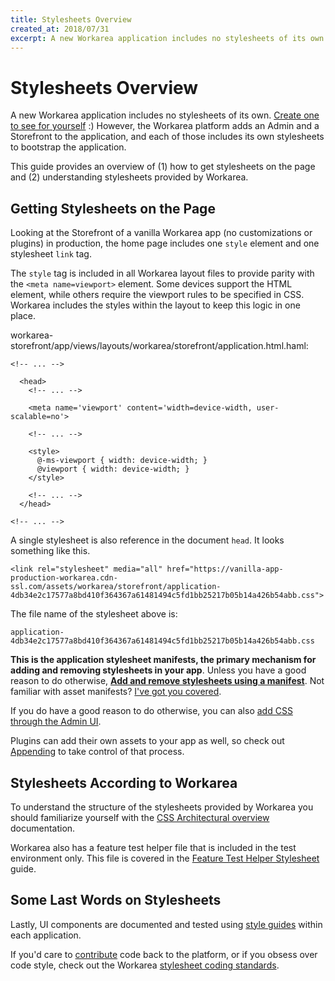```yaml
---
title: Stylesheets Overview
created_at: 2018/07/31
excerpt: A new Workarea application includes no stylesheets of its own. Create one to see for yourself :) However, the Workarea platform adds an Admin and a Storefront to the application, and each of those includes its own stylesheets to bootstrap the applicat
---
```


# Stylesheets Overview

A new Workarea application includes no stylesheets of its own. [Create one to see for yourself](/articles/create-a-new-app.html) :) However, the Workarea platform adds an Admin and a Storefront to the application, and each of those includes its own stylesheets to bootstrap the application.

This guide provides an overview of (1) how to get stylesheets on the page and (2) understanding stylesheets provided by Workarea.

## Getting Stylesheets on the Page

Looking at the Storefront of a vanilla Workarea app (no customizations or plugins) in production, the home page includes one `style` element and one stylesheet `link` tag.

The `style` tag is included in all Workarea layout files to provide parity with the `<meta name=viewport>` element. Some devices support the HTML element, while others require the viewport rules to be specified in CSS. Workarea includes the styles within the layout to keep this logic in one place.

workarea-storefront/app/views/layouts/workarea/storefront/application.html.haml:

```
<!-- ... -->

  <head>
    <!-- ... -->

    <meta name='viewport' content='width=device-width, user-scalable=no'>

    <!-- ... -->

    <style>
      @-ms-viewport { width: device-width; }
      @viewport { width: device-width; }
    </style>

    <!-- ... -->
  </head>

<!-- ... -->
```

A single stylesheet is also reference in the document `head`. It looks something like this.

```
<link rel="stylesheet" media="all" href="https://vanilla-app-production-workarea.cdn-ssl.com/assets/workarea/storefront/application-4db34e2c17577a8bd410f364367a61481494c5fd1bb25217b05b14a426b54abb.css">
```

The file name of the stylesheet above is:

`application-4db34e2c17577a8bd410f364367a61481494c5fd1bb25217b05b14a426b54abb.css`

**This is the application stylesheet manifests, the primary mechanism for adding and removing stylesheets in your app**. Unless you have a good reason to do otherwise, **[Add and remove stylesheets using a manifest](/articles/add-stylesheets-through-a-manifest.html)**. Not familiar with asset manifests? [I've got you covered](/articles/rails-asset-manifests.html).

If you do have a good reason to do otherwise, you can also [add CSS through the Admin UI](/articles/add-css-through-the-admin-ui.html).

Plugins can add their own assets to your app as well, so check out [Appending](/articles/appending.html) to take control of that process.

## Stylesheets According to Workarea

To understand the structure of the stylesheets provided by Workarea you should familiarize yourself with the [CSS Architectural overview](/articles/css-architectural-overview.html) documentation.

Workarea also has a feature test helper file that is included in the test environment only. This file is covered in the [Feature Test Helper Stylesheet](/articles/feature-spec-helper-stylesheet.html) guide.

## Some Last Words on Stylesheets

Lastly, UI components are documented and tested using [style guides](/articles/style-guides.html) within each application.

If you'd care to [contribute](/articles/contribute-code.html) code back to the platform, or if you obsess over code style, check out the Workarea [stylesheet coding standards](/articles/stylesheet-coding-standards.html).
